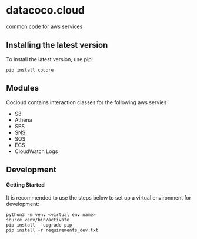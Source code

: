 # datacoco.cloud
common code for aws services

## Installing the latest version
To install the latest version, use pip:
```
pip install cocore
```
## Modules
Cocloud contains interaction classes for the following aws servies
* S3
* Athena
* SES
* SNS
* SQS
* ECS
* CloudWatch Logs

## Development

#### Getting Started

It is recommended to use the steps below to set up a virtual environment for development:

```
python3 -m venv <virtual env name>
source venv/bin/activate
pip install --upgrade pip
pip install -r requirements_dev.txt
```
